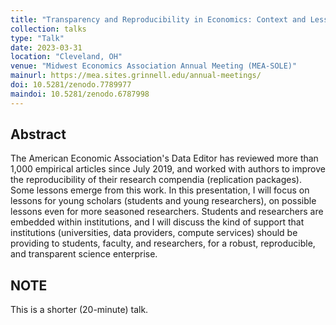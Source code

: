 ```yaml
---
title: "Transparency and Reproducibility in Economics: Context and Lessons learned from 1,663 papers"
collection: talks
type: "Talk"
date: 2023-03-31
location: "Cleveland, OH"
venue: "Midwest Economics Association Annual Meeting (MEA-SOLE)"
mainurl: https://mea.sites.grinnell.edu/annual-meetings/
doi: 10.5281/zenodo.7789977
maindoi: 10.5281/zenodo.6787998
---
```


## Abstract

The American Economic Association's Data Editor has reviewed more than 1,000 empirical articles since July 2019, and worked with authors to improve the reproducibility of their research compendia (replication packages). Some lessons emerge from this work. In this presentation, I will focus on lessons for young scholars (students and young researchers), on possible lessons even for more seasoned researchers. Students and researchers are embedded within institutions, and I will discuss the kind of support that institutions (universities, data providers, compute services) should be providing to students, faculty, and researchers, for a robust, reproducible, and transparent science enterprise.

## NOTE

This is a shorter (20-minute) talk.